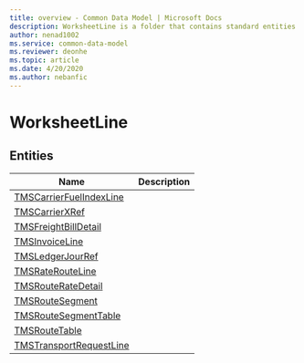 ```yaml
---
title: overview - Common Data Model | Microsoft Docs
description: WorksheetLine is a folder that contains standard entities related to the Common Data Model.
author: nenad1002
ms.service: common-data-model
ms.reviewer: deonhe
ms.topic: article
ms.date: 4/20/2020
ms.author: nebanfic
---
```


# WorksheetLine


## Entities

|Name|Description|
|---|---|
|[TMSCarrierFuelIndexLine](TMSCarrierFuelIndexLine.md)||
|[TMSCarrierXRef](TMSCarrierXRef.md)||
|[TMSFreightBillDetail](TMSFreightBillDetail.md)||
|[TMSInvoiceLine](TMSInvoiceLine.md)||
|[TMSLedgerJourRef](TMSLedgerJourRef.md)||
|[TMSRateRouteLine](TMSRateRouteLine.md)||
|[TMSRouteRateDetail](TMSRouteRateDetail.md)||
|[TMSRouteSegment](TMSRouteSegment.md)||
|[TMSRouteSegmentTable](TMSRouteSegmentTable.md)||
|[TMSRouteTable](TMSRouteTable.md)||
|[TMSTransportRequestLine](TMSTransportRequestLine.md)||
